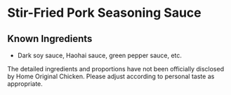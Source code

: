 # Stir-Fried Pork Seasoning Sauce

## Known Ingredients
- Dark soy sauce, Haohai sauce, green pepper sauce, etc.

The detailed ingredients and proportions have not been officially disclosed by Home Original Chicken. Please adjust according to personal taste as appropriate.